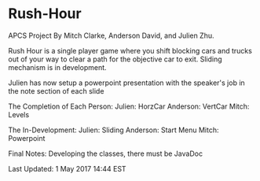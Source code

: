 # Rush-Hour
APCS Project
By Mitch Clarke, Anderson David, and Julien Zhu.

Rush Hour is a single player game where you shift blocking cars and trucks out of your way to clear a path for the objective car to exit.
Sliding mechanism is in development.

Julien has now setup a powerpoint presentation with the speaker's job in the note section of each slide

The Completion of Each Person:
Julien: HorzCar
Anderson: VertCar
Mitch: Levels

The In-Development:
Julien: Sliding
Anderson: Start Menu
Mitch: Powerpoint

Final Notes:
Developing the classes, there must be JavaDoc

Last Updated: 1 May 2017 14:44 EST
